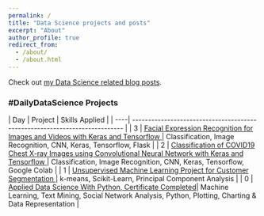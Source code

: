 ```yaml
---
permalink: /
title: "Data Science projects and posts"
excerpt: "About"
author_profile: true
redirect_from: 
  - /about/
  - /about.html
---
```


Check out [my Data Science related blog posts](https://datasciencenow.ca/year-archive/). 

### #DailyDataScience Projects

| Day | Project                                                                           | Skills Applied                 |
| ----| --------------------------------------------------------------------------- |
|  3  | [Facial Expression Recognition for Images and Videos with Keras and Tensorflow ](https://datasciencenow.ca/datascience/post-3-facial-expression-recognition-for-images-and-videos/)  	 | Classification, Image Recognition, CNN, Keras, Tensorflow, Flask |
|  2  | [Classification of COVID19 Chest X-ray Images using Convolutional Neural Network with Keras and Tensorflow ](https://datasciencenow.ca/datascience/post-2-classification-of-covid19-chest-xray-images-using-cnn/)  	 | Classification, Image Recognition, CNN, Keras, Tensorflow, Google Colab |
|  1  | [Unsupervised Machine Learning Project for Customer Segmentation ](https://datasciencenow.ca/datascience/post-1-unsupervised-machine-learning-for-customer-segmentation/)  	 | k-means, Scikit-Learn, Principal Component Analysis |
|  0  | [Applied Data Science With Python, Certificate Completed](https://datasciencenow.ca/datascience/post-0-applied-data-scienece-certificate-and-course/)| Machine Learning, Text Mining, Social Network Analysis, Python, Plotting, Charting & Data Representation | 

